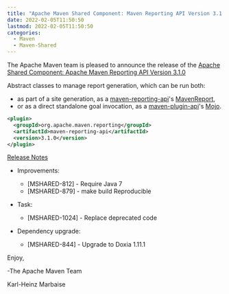 ```yaml
---
title: "Apache Maven Shared Component: Maven Reporting API Version 3.1.0 Released"
date: 2022-02-05T11:50:50
lastmod: 2022-02-05T11:50:50
categories:
  - Maven
  - Maven-Shared
---
```

The Apache Maven team is pleased to announce the release of the 
[Apache Shared Component: Apache Maven Reporting API Version 3.1.0](https://maven.apache.org/shared/maven-reporting-api/)

Abstract classes to manage report generation, which can be run both:

 * as part of a site generation, as a [maven-reporting-api](https://maven.apache.org/shared/maven-reporting-api/)'s [MavenReport](https://maven.apache.org/shared/maven-reporting-api/apidocs/org/apache/maven/reporting/MavenReport.html),
 * or as a direct standalone goal invocation, as a [maven-plugin-api](https://maven.apache.org/ref/current/maven-plugin-api/)'s [Mojo](https://maven.apache.org/ref/current/maven-plugin-api/apidocs/org/apache/maven/plugin/Mojo.html).


```xml
<plugin>
  <groupId>org.apache.maven.reporting</groupId>
  <artifactId>maven-reporting-api</artifactId>
  <version>3.1.0</version>
</plugin>
```

<!-- more -->

[Release Notes](https://issues.apache.org/jira/projects/MSHARED/versions/12331438)

* Improvements:
 
  * [MSHARED-812] - Require Java 7
  * [MSHARED-879] - make build Reproducible

* Task:
  * [MSHARED-1024] - Replace deprecated code

* Dependency upgrade:
 
  * [MSHARED-844] - Upgrade to Doxia 1.11.1

Enjoy,

-The Apache Maven Team

Karl-Heinz Marbaise
